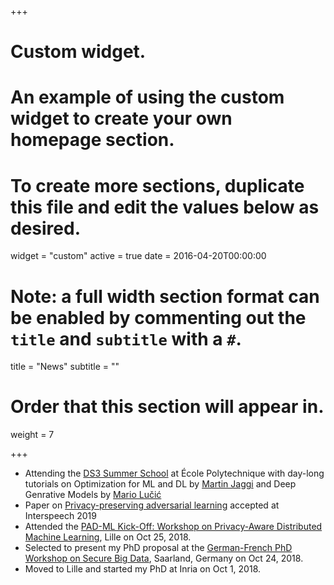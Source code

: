 +++
# Custom widget.
# An example of using the custom widget to create your own homepage section.
# To create more sections, duplicate this file and edit the values below as desired.
widget = "custom"
active = true
date = 2016-04-20T00:00:00

# Note: a full width section format can be enabled by commenting out the `title` and `subtitle` with a `#`.
title = "News"
subtitle = ""

# Order that this section will appear in.
weight = 7

+++

* Attending the [DS3 Summer School](https://www.ds3-datascience-polytechnique.fr/) at École Polytechnique with day-long tutorials on Optimization for ML and DL by [Martin Jaggi](https://people.epfl.ch/martin.jaggi) and Deep Genrative Models by [Mario Lučić](http://lucic.ai/)
* Paper on [Privacy-preserving adversarial learning](/publication/privacy-is19/) accepted at Interspeech 2019
* Attended the [PAD-ML Kick-Off: Workshop on Privacy-Aware Distributed Machine Learning](https://team.inria.fr/magnet/workshop-on-privacy-aware-distributed-machine-learning/), Lille on Oct 25, 2018.
* Selected to present my PhD proposal at the [German-French PhD Workshop on Secure Big Data](https://cispa.saarland/phd-workshop/), Saarland, Germany on Oct 24, 2018.
* Moved to Lille and started my PhD at Inria on Oct 1, 2018.
